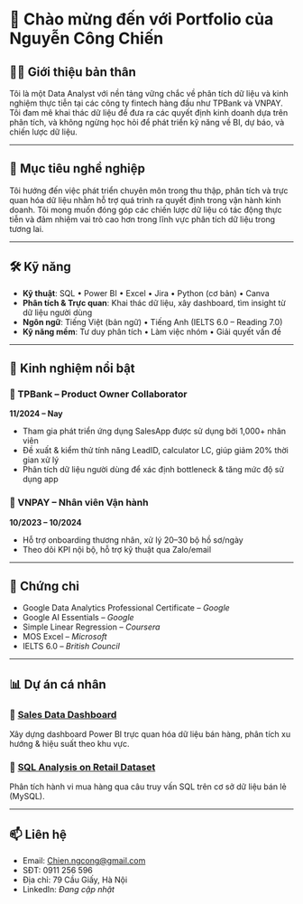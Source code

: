 # 👋 Chào mừng đến với Portfolio của Nguyễn Công Chiến

## 🧑‍💼 Giới thiệu bản thân

Tôi là một Data Analyst với nền tảng vững chắc về phân tích dữ liệu và kinh nghiệm thực tiễn tại các công ty fintech hàng đầu như TPBank và VNPAY. Tôi đam mê khai thác dữ liệu để đưa ra các quyết định kinh doanh dựa trên phân tích, và không ngừng học hỏi để phát triển kỹ năng về BI, dự báo, và chiến lược dữ liệu.

---

## 🎯 Mục tiêu nghề nghiệp

Tôi hướng đến việc phát triển chuyên môn trong thu thập, phân tích và trực quan hóa dữ liệu nhằm hỗ trợ quá trình ra quyết định trong vận hành kinh doanh. Tôi mong muốn đóng góp các chiến lược dữ liệu có tác động thực tiễn và đảm nhiệm vai trò cao hơn trong lĩnh vực phân tích dữ liệu trong tương lai.

---

## 🛠️ Kỹ năng

- **Kỹ thuật**: SQL • Power BI • Excel • Jira • Python (cơ bản) • Canva
- **Phân tích & Trực quan**: Khai thác dữ liệu, xây dashboard, tìm insight từ dữ liệu người dùng
- **Ngôn ngữ**: Tiếng Việt (bản ngữ) • Tiếng Anh (IELTS 6.0 – Reading 7.0)
- **Kỹ năng mềm**: Tư duy phân tích • Làm việc nhóm • Giải quyết vấn đề

---

## 💼 Kinh nghiệm nổi bật

### 📱 TPBank – Product Owner Collaborator
**11/2024 – Nay**
- Tham gia phát triển ứng dụng SalesApp được sử dụng bởi 1,000+ nhân viên
- Đề xuất & kiểm thử tính năng LeadID, calculator LC, giúp giảm 20% thời gian xử lý
- Phân tích dữ liệu người dùng để xác định bottleneck & tăng mức độ sử dụng app

### 🏦 VNPAY – Nhân viên Vận hành
**10/2023 – 10/2024**
- Hỗ trợ onboarding thương nhân, xử lý 20–30 bộ hồ sơ/ngày
- Theo dõi KPI nội bộ, hỗ trợ kỹ thuật qua Zalo/email

---

## 📜 Chứng chỉ

- Google Data Analytics Professional Certificate – *Google*
- Google AI Essentials – *Google*
- Simple Linear Regression – *Coursera*
- MOS Excel – *Microsoft*
- IELTS 6.0 – *British Council*

---

## 📊 Dự án cá nhân

### 🔹 [Sales Data Dashboard](https://github.com/your-username/sales-dashboard)
Xây dựng dashboard Power BI trực quan hóa dữ liệu bán hàng, phân tích xu hướng & hiệu suất theo khu vực.

### 🔹 [SQL Analysis on Retail Dataset](https://github.com/your-username/sql-retail-analysis)
Phân tích hành vi mua hàng qua câu truy vấn SQL trên cơ sở dữ liệu bán lẻ (MySQL).

---

## 📫 Liên hệ

- Email: [Chien.ngcong@gmail.com](mailto:Chien.ngcong@gmail.com)
- SĐT: 0911 256 596
- Địa chỉ: 79 Cầu Giấy, Hà Nội
- LinkedIn: *Đang cập nhật*
